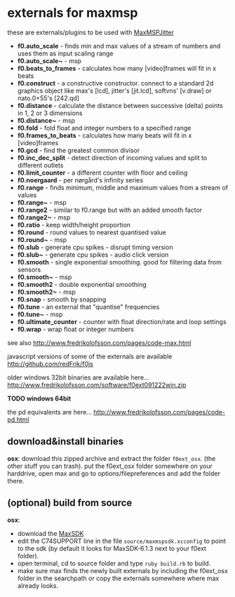externals for maxmsp
====================

these are externals/plugins to be used with [MaxMSPJitter](http://cycling74.com)

* **f0.auto_scale** - finds min and max values of a stream of numbers and uses them as input scaling range
* **f0.auto_scale~** - msp
* **f0.beats_to_frames** - calculates how many [video]frames will fit in x beats
* **f0.construct** - a constructive constructor. connect to a standard 2d graphics object like max's [lcd], jitter's [jit.lcd], softvns' [v.draw] or nato.0+55's [242.qd]
* **f0.distance** - calculate the distance between successive (delta) points in 1, 2 or 3 dimensions
* **f0.distance~** - msp
* **f0.fold** - fold float and integer numbers to a specified range
* **f0.frames_to_beats** - calculates how many beats will fit in x [video]frames
* **f0.gcd** - find the greatest common divisor
* **f0.inc_dec_split** - detect direction of incoming values and split to different outlets
* **f0.limit_counter** - a different counter with floor and ceiling
* **f0.noergaard** - per nørgård's infinity series
* **f0.range** - finds minimum, middle and maximum values from a stream of values
* **f0.range~** - msp
* **f0.range2** - similar to f0.range but with an added smooth factor
* **f0.range2~** - msp
* **f0.ratio** - keep width/height proportion
* **f0.round** - round values to nearest quantised value
* **f0.round~** - msp
* **f0.slub** - generate cpu spikes - disrupt timing version
* **f0.slub~** - generate cpu spikes - audio click version
* **f0.smooth** - single exponential smoothing. good for filtering data from sensors
* **f0.smooth~** - msp
* **f0.smooth2** - double exponential smoothing
* **f0.smooth2~** - msp
* **f0.snap** - smooth by snapping
* **f0.tune** - an external that "quantise" frequencies
* **f0.tune~** - msp
* **f0.ultimate_counter** - counter with float direction/rate and loop settings
* **f0.wrap** - wrap float or integer numbers

see also <http://www.fredrikolofsson.com/pages/code-max.html>

javascript versions of some of the externals are available <http://github.com/redFrik/f0js>

older windows 32bit binaries are available here... <http://www.fredrikolofsson.com/software/f0ext091222win.zip>

**TODO windows 64bit**

the pd equivalents are here... <http://www.fredrikolofsson.com/pages/code-pd.html>

download&install binaries
-------------------------
**osx**: download this zipped archive and extract the folder `f0ext_osx`.  (the other stuff you can trash).  put the f0ext_osx folder somewhere on your harddrive, open max and go to options/filepreferences and add the folder there.

(optional) build from source
----------------------------
**osx**:
* download the [MaxSDK](http://cycling74.com/downloads/sdk/)
* edit the C74SUPPORT line in the file `source/maxmspsdk.xcconfig` to point to the sdk (by default it looks for MaxSDK-6.1.3 next to your f0ext folder).
* open terminal, cd to source folder and type `ruby build.rb` to build.
* make sure max finds the newly built externals by including the f0ext_osx folder in the searchpath or copy the externals somewhere where max already looks.
